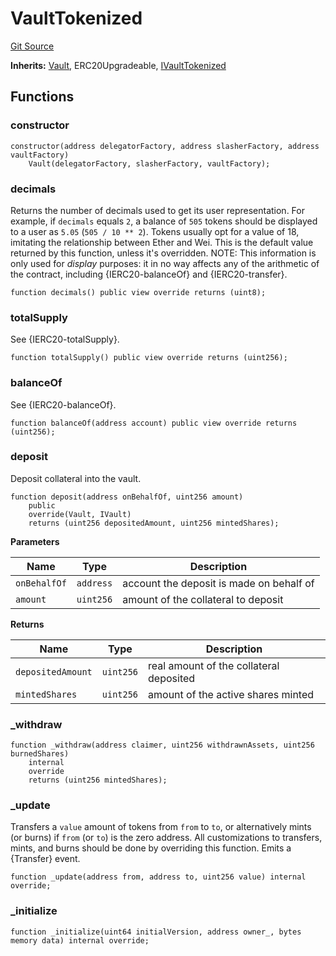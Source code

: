 # VaultTokenized
[Git Source](https://github.com/symbioticfi/core/blob/0515f07ba8e6512d27a7c84c3818ae0c899b4806/src/contracts/vault/VaultTokenized.sol)

**Inherits:**
[Vault](/Users/andreikorokhov/symbiotic/core/docs/autogen/src/src/contracts/vault/Vault.sol/contract.Vault.md), ERC20Upgradeable, [IVaultTokenized](/Users/andreikorokhov/symbiotic/core/docs/autogen/src/src/interfaces/vault/IVaultTokenized.sol/interface.IVaultTokenized.md)


## Functions
### constructor


```solidity
constructor(address delegatorFactory, address slasherFactory, address vaultFactory)
    Vault(delegatorFactory, slasherFactory, vaultFactory);
```

### decimals

Returns the number of decimals used to get its user representation.
For example, if `decimals` equals `2`, a balance of `505` tokens should
be displayed to a user as `5.05` (`505 / 10 ** 2`).
Tokens usually opt for a value of 18, imitating the relationship between
Ether and Wei. This is the default value returned by this function, unless
it's overridden.
NOTE: This information is only used for _display_ purposes: it in
no way affects any of the arithmetic of the contract, including
{IERC20-balanceOf} and {IERC20-transfer}.


```solidity
function decimals() public view override returns (uint8);
```

### totalSupply

See {IERC20-totalSupply}.


```solidity
function totalSupply() public view override returns (uint256);
```

### balanceOf

See {IERC20-balanceOf}.


```solidity
function balanceOf(address account) public view override returns (uint256);
```

### deposit

Deposit collateral into the vault.


```solidity
function deposit(address onBehalfOf, uint256 amount)
    public
    override(Vault, IVault)
    returns (uint256 depositedAmount, uint256 mintedShares);
```
**Parameters**

|Name|Type|Description|
|----|----|-----------|
|`onBehalfOf`|`address`|account the deposit is made on behalf of|
|`amount`|`uint256`|amount of the collateral to deposit|

**Returns**

|Name|Type|Description|
|----|----|-----------|
|`depositedAmount`|`uint256`|real amount of the collateral deposited|
|`mintedShares`|`uint256`|amount of the active shares minted|


### _withdraw


```solidity
function _withdraw(address claimer, uint256 withdrawnAssets, uint256 burnedShares)
    internal
    override
    returns (uint256 mintedShares);
```

### _update

Transfers a `value` amount of tokens from `from` to `to`, or alternatively mints (or burns) if `from`
(or `to`) is the zero address. All customizations to transfers, mints, and burns should be done by overriding
this function.
Emits a {Transfer} event.


```solidity
function _update(address from, address to, uint256 value) internal override;
```

### _initialize


```solidity
function _initialize(uint64 initialVersion, address owner_, bytes memory data) internal override;
```

